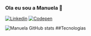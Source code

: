 ### Ola eu sou a Manuela 🤙


[![Linkedin](https://img.shields.io/badge/LinkedIn-0077B5?style=for-the-badge&logo=linkedin&logoColor=white)](https://www.linkedin.com/in/manuela-lima-viana-10a559140/)
[![Codepen](https://img.shields.io/badge/Codepen-000000?style=for-the-badge&logo=codepen&logoColor=white)](https://codepen.io/manuelalviana/)





![Manuela GitHub stats](https://github-readme-stats.vercel.app/api?username=Manuelalviana&show_icons=true&theme=cobalt)
##Tecnologias 
<div>
  
</div>
